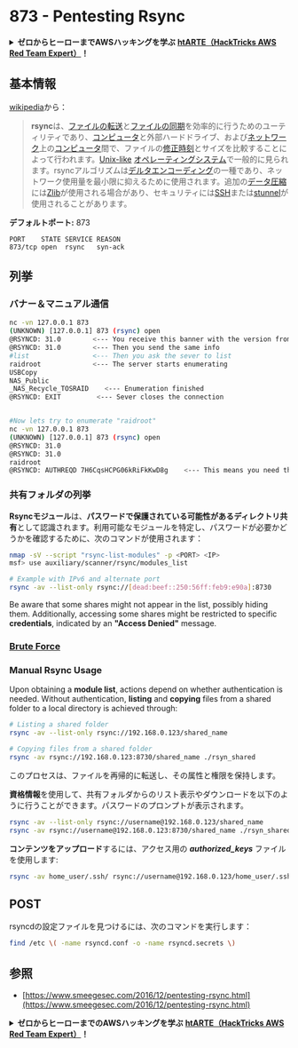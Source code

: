 # 873 - Pentesting Rsync

<details>

<summary><strong>ゼロからヒーローまでAWSハッキングを学ぶ</strong> <a href="https://training.hacktricks.xyz/courses/arte"><strong>htARTE（HackTricks AWS Red Team Expert）</strong></a><strong>！</strong></summary>

HackTricksをサポートする他の方法：

* **HackTricksで企業を宣伝したい**または**HackTricksをPDFでダウンロードしたい**場合は、[**SUBSCRIPTION PLANS**](https://github.com/sponsors/carlospolop)をチェックしてください！
* [**公式PEASS＆HackTricksスワッグ**](https://peass.creator-spring.com)を入手する
* [**The PEASS Family**](https://opensea.io/collection/the-peass-family)を発見し、独占的な[**NFTs**](https://opensea.io/collection/the-peass-family)のコレクションを見つける
* **💬 [**Discordグループ**](https://discord.gg/hRep4RUj7f)または[**telegramグループ**](https://t.me/peass)に**参加**するか、**Twitter** 🐦 [**@carlospolopm**](https://twitter.com/hacktricks_live)で**フォロー**する。
* **ハッキングトリックを共有するために、[**HackTricks**](https://github.com/carlospolop/hacktricks)と[**HackTricks Cloud**](https://github.com/carlospolop/hacktricks-cloud)のGitHubリポジトリにPRを提出する。**

</details>

## **基本情報**

[wikipedia](https://en.wikipedia.org/wiki/Rsync)から：

> **rsync**は、[ファイルの転送](https://en.wikipedia.org/wiki/File\_transfer)と[ファイルの同期](https://en.wikipedia.org/wiki/File\_synchronization)を効率的に行うためのユーティリティであり、[コンピュータ](https://en.wikipedia.org/wiki/Computer)と外部ハードドライブ、および[ネットワーク](https://en.wikipedia.org/wiki/Computer\_network)上の[コンピュータ](https://en.wikipedia.org/wiki/Computer)間で、ファイルの[修正時刻](https://en.wikipedia.org/wiki/Timestamping\_\(computing\))とサイズを比較することによって行われます。[Unix-like](https://en.wikipedia.org/wiki/Unix-like) [オペレーティングシステム](https://en.wikipedia.org/wiki/Operating\_system)で一般的に見られます。rsyncアルゴリズムは[デルタエンコーディング](https://en.wikipedia.org/wiki/Delta\_encoding)の一種であり、ネットワーク使用量を最小限に抑えるために使用されます。追加の[データ圧縮](https://en.wikipedia.org/wiki/Data\_compression)には[Zlib](https://en.wikipedia.org/wiki/Zlib)が使用される場合があり、セキュリティには[SSH](https://en.wikipedia.org/wiki/Secure\_Shell)または[stunnel](https://en.wikipedia.org/wiki/Stunnel)が使用されることがあります。

**デフォルトポート:** 873
```
PORT    STATE SERVICE REASON
873/tcp open  rsync   syn-ack
```
## 列挙

### バナー＆マニュアル通信
```bash
nc -vn 127.0.0.1 873
(UNKNOWN) [127.0.0.1] 873 (rsync) open
@RSYNCD: 31.0        <--- You receive this banner with the version from the server
@RSYNCD: 31.0        <--- Then you send the same info
#list                <--- Then you ask the sever to list
raidroot             <--- The server starts enumerating
USBCopy
NAS_Public
_NAS_Recycle_TOSRAID	<--- Enumeration finished
@RSYNCD: EXIT         <--- Sever closes the connection


#Now lets try to enumerate "raidroot"
nc -vn 127.0.0.1 873
(UNKNOWN) [127.0.0.1] 873 (rsync) open
@RSYNCD: 31.0
@RSYNCD: 31.0
raidroot
@RSYNCD: AUTHREQD 7H6CqsHCPG06kRiFkKwD8g    <--- This means you need the password
```
### **共有フォルダの列挙**

**Rsyncモジュール**は、**パスワードで保護されている可能性があるディレクトリ共有**として認識されます。利用可能なモジュールを特定し、パスワードが必要かどうかを確認するために、次のコマンドが使用されます：
```bash
nmap -sV --script "rsync-list-modules" -p <PORT> <IP>
msf> use auxiliary/scanner/rsync/modules_list

# Example with IPv6 and alternate port
rsync -av --list-only rsync://[dead:beef::250:56ff:feb9:e90a]:8730
```
Be aware that some shares might not appear in the list, possibly hiding them. Additionally, accessing some shares might be restricted to specific **credentials**, indicated by an **"Access Denied"** message.

### [**Brute Force**](../generic-methodologies-and-resources/brute-force.md#rsync)

### Manual Rsync Usage

Upon obtaining a **module list**, actions depend on whether authentication is needed. Without authentication, **listing** and **copying** files from a shared folder to a local directory is achieved through:
```bash
# Listing a shared folder
rsync -av --list-only rsync://192.168.0.123/shared_name

# Copying files from a shared folder
rsync -av rsync://192.168.0.123:8730/shared_name ./rsyn_shared
```
このプロセスは、ファイルを再帰的に転送し、その属性と権限を保持します。

**資格情報**を使用して、共有フォルダからのリスト表示やダウンロードを以下のように行うことができます。パスワードのプロンプトが表示されます。
```bash
rsync -av --list-only rsync://username@192.168.0.123/shared_name
rsync -av rsync://username@192.168.0.123:8730/shared_name ./rsyn_shared
```
**コンテンツをアップロード**するには、アクセス用の _**authorized_keys**_ ファイルを使用します:
```bash
rsync -av home_user/.ssh/ rsync://username@192.168.0.123/home_user/.ssh
```
## POST

rsyncdの設定ファイルを見つけるには、次のコマンドを実行します：
```bash
find /etc \( -name rsyncd.conf -o -name rsyncd.secrets \)
```
## 参照

* [https://www.smeegesec.com/2016/12/pentesting-rsync.html](https://www.smeegesec.com/2016/12/pentesting-rsync.html)

<details>

<summary><strong>ゼロからヒーローまでのAWSハッキングを学ぶ</strong> <a href="https://training.hacktricks.xyz/courses/arte"><strong>htARTE（HackTricks AWS Red Team Expert）</strong></a><strong>！</strong></summary>

HackTricksをサポートする他の方法:

* **HackTricksで企業を宣伝したい** または **HackTricksをPDFでダウンロードしたい** 場合は [**SUBSCRIPTION PLANS**](https://github.com/sponsors/carlospolop) をチェックしてください！
* [**公式PEASS＆HackTricksスワッグ**](https://peass.creator-spring.com)を手に入れる
* [**The PEASS Family**](https://opensea.io/collection/the-peass-family)を発見し、独占的な [**NFTs**](https://opensea.io/collection/the-peass-family) のコレクションを見つける
* **💬 [Discordグループ](https://discord.gg/hRep4RUj7f)** または [telegramグループ](https://t.me/peass) に**参加**するか、**Twitter** 🐦 [**@carlospolopm**](https://twitter.com/hacktricks_live) を**フォロー**してください。
* **HackTricks** と [**HackTricks Cloud**](https://github.com/carlospolop/hacktricks-cloud) のGitHubリポジトリにPRを提出して、あなたのハッキングテクニックを共有してください。

</details>
